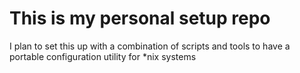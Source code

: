 # This is my personal setup repo
I plan to set this up with a combination of scripts and tools to have a portable configuration utility for *nix systems
